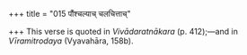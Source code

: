 +++
title = "015 पौंश्चल्याच् चलचित्ताच्"

+++
This verse is quoted in *Vivādaratnākara* (p. 412);—and in
*Vīramitrodaya* (Vyavahāra, 158b).


